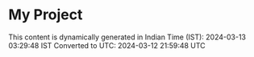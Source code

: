 # My Project

This content is dynamically generated in Indian Time (IST): 2024-03-13 03:29:48 IST
Converted to UTC: 2024-03-12 21:59:48 UTC
